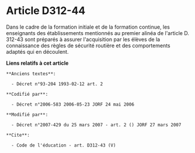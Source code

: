 # Article D312-44

Dans le cadre de la formation initiale et de la formation continue, les enseignants des établissements mentionnés au premier
alinéa de l'article D. 312-43 sont préparés à assurer l'acquisition par les élèves de la connaissance des règles de sécurité
routière et des comportements adaptés qui en découlent.

**Liens relatifs à cet article**

	**Anciens textes**:

	  - Décret n°93-204 1993-02-12 art. 2

	**Codifié par**:

	  - Décret n°2006-583 2006-05-23 JORF 24 mai 2006

	**Modifié par**:

	  - Décret n°2007-429 du 25 mars 2007 - art. 2 () JORF 27 mars 2007

	**Cite**:

	  - Code de l'éducation - art. D312-43 (V)
